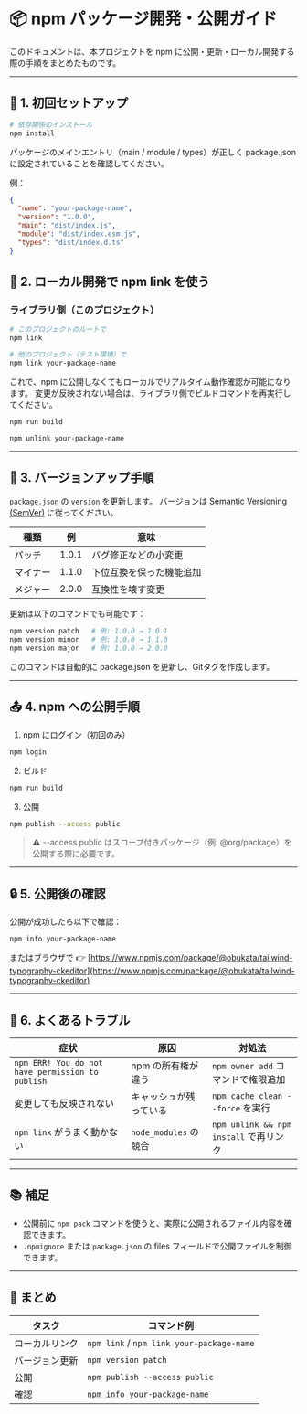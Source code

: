 # 📦 npm パッケージ開発・公開ガイド

このドキュメントは、本プロジェクトを npm に公開・更新・ローカル開発する際の手順をまとめたものです。

---

## 🚀 1. 初回セットアップ

```bash
# 依存関係のインストール
npm install
```

パッケージのメインエントリ（main / module / types）が正しく package.json に設定されていることを確認してください。

例：
```json
{
  "name": "your-package-name",
  "version": "1.0.0",
  "main": "dist/index.js",
  "module": "dist/index.esm.js",
  "types": "dist/index.d.ts"
}
```

## 🧩 2. ローカル開発で npm link を使う

### ライブラリ側（このプロジェクト）

```bash
# このプロジェクトのルートで
npm link
```

```bash
# 他のプロジェクト（テスト環境）で
npm link your-package-name
```

これで、npm に公開しなくてもローカルでリアルタイム動作確認が可能になります。
変更が反映されない場合は、ライブラリ側でビルドコマンドを再実行してください。

```bash
npm run build
```

```bash
npm unlink your-package-name
```

---

## 🔼 3. バージョンアップ手順

`package.json` の `version` を更新します。
バージョンは [Semantic Versioning (SemVer)](https://semver.org/lang/ja/) に従ってください。

| 種類   | 例     | 意味           |
| ---- | ----- | ------------ |
| パッチ  | 1.0.1 | バグ修正などの小変更   |
| マイナー | 1.1.0 | 下位互換を保った機能追加 |
| メジャー | 2.0.0 | 互換性を壊す変更     |

更新は以下のコマンドでも可能です：

```bash
npm version patch   # 例: 1.0.0 → 1.0.1
npm version minor   # 例: 1.0.0 → 1.1.0
npm version major   # 例: 1.0.0 → 2.0.0
```

このコマンドは自動的に package.json を更新し、Gitタグを作成します。

---

## 📤 4. npm への公開手順

1. npm にログイン（初回のみ）

```bash
npm login
```

2. ビルド

```bash
npm run build
```

3. 公開

```bash
npm publish --access public
```

> ⚠️ --access public はスコープ付きパッケージ（例: @org/package）を公開する際に必要です。

---

## 🔒 5. 公開後の確認

公開が成功したら以下で確認：

```bash
npm info your-package-name
```

またはブラウザで
👉 [https://www.npmjs.com/package/@obukata/tailwind-typography-ckeditor](https://www.npmjs.com/package/@obukata/tailwind-typography-ckeditor)

---

## 🧹 6. よくあるトラブル

| 症状                                               | 原因                 | 対処法                               |
| ------------------------------------------------ | ------------------ | --------------------------------- |
| `npm ERR! You do not have permission to publish` | npm の所有権が違う        | `npm owner add` コマンドで権限追加         |
| 変更しても反映されない                                      | キャッシュが残っている        | `npm cache clean --force` を実行     |
| `npm link` がうまく動かない                              | `node_modules` の競合 | `npm unlink && npm install` で再リンク |

---

## 📚 補足

* 公開前に `npm pack` コマンドを使うと、実際に公開されるファイル内容を確認できます。
* `.npmignore` または `package.json` の files フィールドで公開ファイルを制御できます。

---

## 🏁 まとめ

| タスク     | コマンド例                                     |
| ------- | ----------------------------------------- |
| ローカルリンク | `npm link` / `npm link your-package-name` |
| バージョン更新 | `npm version patch`                       |
| 公開      | `npm publish --access public`             |
| 確認      | `npm info your-package-name`              |
